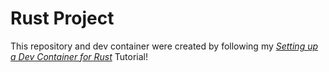 # Rust Project

This repository and dev container were created by following my *[Setting up a Dev Container for Rust](https://escoats.github.io/comp423-course-notes/tutorials/rust-setup/)* Tutorial!